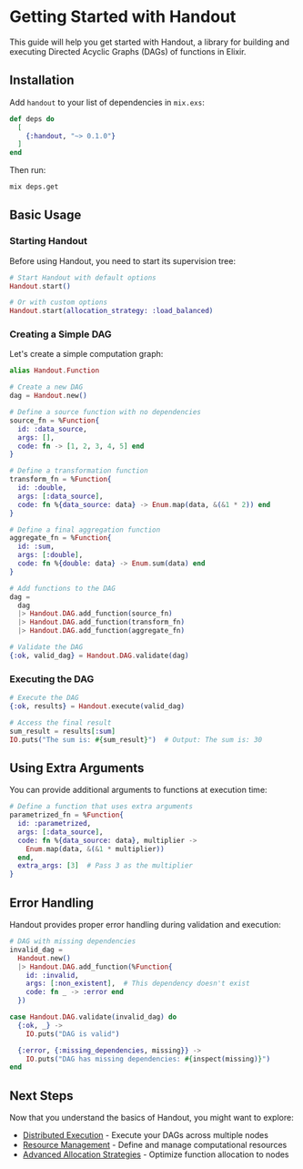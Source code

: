 # Getting Started with Handout

This guide will help you get started with Handout, a library for building and executing Directed Acyclic Graphs (DAGs) of functions in Elixir.

## Installation

Add `handout` to your list of dependencies in `mix.exs`:

```elixir
def deps do
  [
    {:handout, "~> 0.1.0"}
  ]
end
```

Then run:

```bash
mix deps.get
```

## Basic Usage

### Starting Handout

Before using Handout, you need to start its supervision tree:

```elixir
# Start Handout with default options
Handout.start()

# Or with custom options
Handout.start(allocation_strategy: :load_balanced)
```

### Creating a Simple DAG

Let's create a simple computation graph:

```elixir
alias Handout.Function

# Create a new DAG
dag = Handout.new()

# Define a source function with no dependencies
source_fn = %Function{
  id: :data_source,
  args: [],
  code: fn -> [1, 2, 3, 4, 5] end
}

# Define a transformation function
transform_fn = %Function{
  id: :double,
  args: [:data_source],
  code: fn %{data_source: data} -> Enum.map(data, &(&1 * 2)) end
}

# Define a final aggregation function
aggregate_fn = %Function{
  id: :sum,
  args: [:double],
  code: fn %{double: data} -> Enum.sum(data) end
}

# Add functions to the DAG
dag =
  dag
  |> Handout.DAG.add_function(source_fn)
  |> Handout.DAG.add_function(transform_fn)
  |> Handout.DAG.add_function(aggregate_fn)

# Validate the DAG
{:ok, valid_dag} = Handout.DAG.validate(dag)
```

### Executing the DAG

```elixir
# Execute the DAG
{:ok, results} = Handout.execute(valid_dag)

# Access the final result
sum_result = results[:sum]
IO.puts("The sum is: #{sum_result}")  # Output: The sum is: 30
```

## Using Extra Arguments

You can provide additional arguments to functions at execution time:

```elixir
# Define a function that uses extra arguments
parametrized_fn = %Function{
  id: :parametrized,
  args: [:data_source],
  code: fn %{data_source: data}, multiplier ->
    Enum.map(data, &(&1 * multiplier))
  end,
  extra_args: [3]  # Pass 3 as the multiplier
}
```

## Error Handling

Handout provides proper error handling during validation and execution:

```elixir
# DAG with missing dependencies
invalid_dag =
  Handout.new()
  |> Handout.DAG.add_function(%Function{
    id: :invalid,
    args: [:non_existent],  # This dependency doesn't exist
    code: fn _ -> :error end
  })

case Handout.DAG.validate(invalid_dag) do
  {:ok, _} ->
    IO.puts("DAG is valid")

  {:error, {:missing_dependencies, missing}} ->
    IO.puts("DAG has missing dependencies: #{inspect(missing)}")
end
```

## Next Steps

Now that you understand the basics of Handout, you might want to explore:

- [Distributed Execution](distributed_execution.md) - Execute your DAGs across multiple nodes
- [Resource Management](resource_management.md) - Define and manage computational resources
- [Advanced Allocation Strategies](allocation_strategies.md) - Optimize function allocation to nodes
